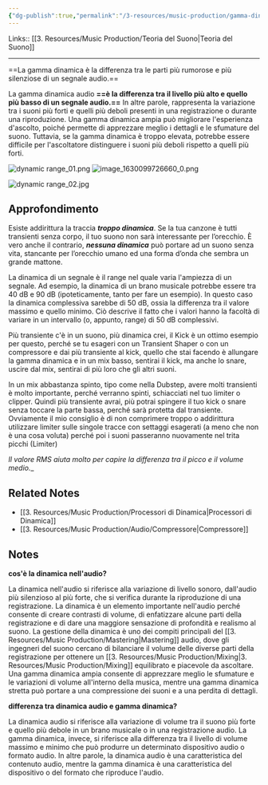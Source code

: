 ```yaml
---
{"dg-publish":true,"permalink":"/3-resources/music-production/gamma-dinamica/"}
---
```


Links:: [[3. Resources/Music Production/Teoria del Suono\|Teoria del Suono]]

---
==La gamma dinamica è la differenza tra le parti più rumorose e più silenziose di un segnale audio.==

La gamma dinamica audio **==è la differenza tra il livello più alto e quello più basso di un segnale audio.==** In altre parole, rappresenta la variazione tra i suoni più forti e quelli più deboli presenti in una registrazione o durante una riproduzione. Una gamma dinamica ampia può migliorare l'esperienza d'ascolto, poiché permette di apprezzare meglio i dettagli e le sfumature del suono. Tuttavia, se la gamma dinamica è troppo elevata, potrebbe essere difficile per l'ascoltatore distinguere i suoni più deboli rispetto a quelli più forti.

![dynamic range_01.png](/img/user/3.%20Resources/Attachments/dynamic%20range_01.png)
![image_1630099726660_0.png](/img/user/3.%20Resources/Attachments/image_1630099726660_0.png)

![dynamic range_02.jpg](/img/user/3.%20Resources/Attachments/dynamic%20range_02.jpg)

## Approfondimento

Esiste addirittura la traccia _**troppo dinamica**_. Se la tua canzone è tutti transienti senza corpo, il tuo suono non sarà interessante per l’orecchio.
È vero anche il contrario, _**nessuna dinamica**_ può portare ad un suono senza vita, stancante per l’orecchio umano ed una forma d’onda che sembra un grande mattone.

La dinamica di un segnale è il range nel quale varia l'ampiezza di un segnale. 
Ad esempio, la dinamica di un brano musicale potrebbe essere tra 40 dB e 90 dB (ipoteticamente, tanto per fare un esempio). In questo caso la dinamica complessiva sarebbe di 50 dB, ossia la differenza tra il valore massimo e quello minimo. Ciò descrive il fatto che i valori hanno la facoltà di variare in un intervallo (o, appunto, range) di 50 dB complessivi.

Più transiente c'è in un suono, più dinamica crei, il Kick è un ottimo esempio per questo, perché se tu esageri con un Transient Shaper o con un compressore e dai più transiente al kick, quello che stai facendo è allungare la gamma dinamica e in un mix basso, sentirai il kick, ma anche lo snare, uscire dal mix, sentirai di più loro che gli altri suoni. 

In un mix abbastanza spinto, tipo come nella Dubstep, avere molti transienti è molto importante, perché verranno spinti, schiacciati nel tuo limiter o clipper. 
Quindi più transiente avrai, più potrai spingere il tuo kick o snare senza toccare la parte bassa, perché sarà protetta dal transiente.
Ovviamente il mio consiglio è di non comprimere troppo o addirittura utilizzare limiter sulle singole tracce con settaggi esagerati (a meno che non è una cosa voluta) perché poi i suoni passeranno nuovamente nel trita picchi (Limiter)

_Il valore RMS aiuta molto per capire la differenza tra il picco e il volume medio.__


## Related Notes

- [[3. Resources/Music Production/Processori di Dinamica\|Processori di Dinamica]]
- [[3. Resources/Music Production/Audio/Compressore\|Compressore]]

## Notes

**cos'è la dinamica nell'audio?**

La dinamica nell'audio si riferisce alla variazione di livello sonoro, dall'audio più silenzioso al più forte, che si verifica durante la riproduzione di una registrazione. La dinamica è un elemento importante nell'audio perché consente di creare contrasti di volume, di enfatizzare alcune parti della registrazione e di dare una maggiore sensazione di profondità e realismo al suono. La gestione della dinamica è uno dei compiti principali del [[3. Resources/Music Production/Mastering\|Mastering]] audio, dove gli ingegneri del suono cercano di bilanciare il volume delle diverse parti della registrazione per ottenere un [[3. Resources/Music Production/Mixing\|3. Resources/Music Production/Mixing]] equilibrato e piacevole da ascoltare.
Una gamma dinamica ampia consente di apprezzare meglio le sfumature e le variazioni di volume all'interno della musica, mentre una gamma dinamica stretta può portare a una compressione dei suoni e a una perdita di dettagli.

**differenza tra dinamica audio e gamma dinamica?**

La dinamica audio si riferisce alla variazione di volume tra il suono più forte e quello più debole in un brano musicale o in una registrazione audio. La gamma dinamica, invece, si riferisce alla differenza tra il livello di volume massimo e minimo che può produrre un determinato dispositivo audio o formato audio. In altre parole, la dinamica audio è una caratteristica del contenuto audio, mentre la gamma dinamica è una caratteristica del dispositivo o del formato che riproduce l'audio.

